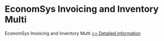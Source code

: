 # EconomSys Invoicing and Inventory Multi
EconomSys Invoicing and Inventory Multi
[>> Detailed information](https://secure.shareit.com/shareit/product.html?productid=300995565&affiliateid=200057808)
